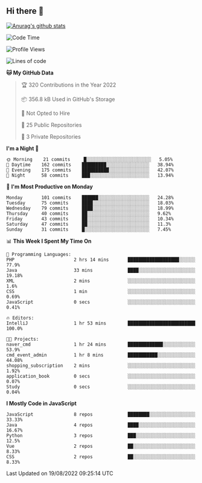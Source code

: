 ## Hi there 👋

[![Anurag's github stats](https://github-readme-stats.vercel.app/api?username=Songwonseok)](https://github.com/anuraghazra/github-readme-stats)



<!--START_SECTION:waka-->
![Code Time](http://img.shields.io/badge/Code%20Time-1%2C707%20hrs%2039%20mins-blue)

![Profile Views](http://img.shields.io/badge/Profile%20Views-0-blue)

![Lines of code](https://img.shields.io/badge/From%20Hello%20World%20I%27ve%20Written-3%20Million%20lines%20of%20code-blue)

**🐱 My GitHub Data** 

> 🏆 320 Contributions in the Year 2022
 > 
> 📦 356.8 kB Used in GitHub's Storage 
 > 
> 🚫 Not Opted to Hire
 > 
> 📜 25 Public Repositories 
 > 
> 🔑 3 Private Repositories  
 > 
**I'm a Night 🦉** 

```text
🌞 Morning    21 commits     █░░░░░░░░░░░░░░░░░░░░░░░░   5.05% 
🌆 Daytime    162 commits    █████████░░░░░░░░░░░░░░░░   38.94% 
🌃 Evening    175 commits    ██████████░░░░░░░░░░░░░░░   42.07% 
🌙 Night      58 commits     ███░░░░░░░░░░░░░░░░░░░░░░   13.94%

```
📅 **I'm Most Productive on Monday** 

```text
Monday       101 commits    ██████░░░░░░░░░░░░░░░░░░░   24.28% 
Tuesday      75 commits     ████░░░░░░░░░░░░░░░░░░░░░   18.03% 
Wednesday    79 commits     ████░░░░░░░░░░░░░░░░░░░░░   18.99% 
Thursday     40 commits     ██░░░░░░░░░░░░░░░░░░░░░░░   9.62% 
Friday       43 commits     ██░░░░░░░░░░░░░░░░░░░░░░░   10.34% 
Saturday     47 commits     ██░░░░░░░░░░░░░░░░░░░░░░░   11.3% 
Sunday       31 commits     █░░░░░░░░░░░░░░░░░░░░░░░░   7.45%

```


📊 **This Week I Spent My Time On** 

```text
💬 Programming Languages: 
PHP                      2 hrs 14 mins       ███████████████████░░░░░░   77.9% 
Java                     33 mins             ████░░░░░░░░░░░░░░░░░░░░░   19.18% 
XML                      2 mins              ░░░░░░░░░░░░░░░░░░░░░░░░░   1.6% 
CSS                      1 min               ░░░░░░░░░░░░░░░░░░░░░░░░░   0.69% 
JavaScript               0 secs              ░░░░░░░░░░░░░░░░░░░░░░░░░   0.41%

🔥 Editors: 
IntelliJ                 1 hr 53 mins        █████████████████████████   100.0%

🐱‍💻 Projects: 
naver_cmd                1 hr 24 mins        █████████████░░░░░░░░░░░░   53.9% 
cmd_event_admin          1 hr 8 mins         ███████████░░░░░░░░░░░░░░   44.08% 
shopping_subscription    2 mins              ░░░░░░░░░░░░░░░░░░░░░░░░░   1.92% 
application_book         0 secs              ░░░░░░░░░░░░░░░░░░░░░░░░░   0.07% 
Study                    0 secs              ░░░░░░░░░░░░░░░░░░░░░░░░░   0.04%

```

**I Mostly Code in JavaScript** 

```text
JavaScript               8 repos             ████████░░░░░░░░░░░░░░░░░   33.33% 
Java                     4 repos             ████░░░░░░░░░░░░░░░░░░░░░   16.67% 
Python                   3 repos             ███░░░░░░░░░░░░░░░░░░░░░░   12.5% 
Vue                      2 repos             ██░░░░░░░░░░░░░░░░░░░░░░░   8.33% 
CSS                      2 repos             ██░░░░░░░░░░░░░░░░░░░░░░░   8.33%

```



 Last Updated on 19/08/2022 09:25:14 UTC
<!--END_SECTION:waka-->
